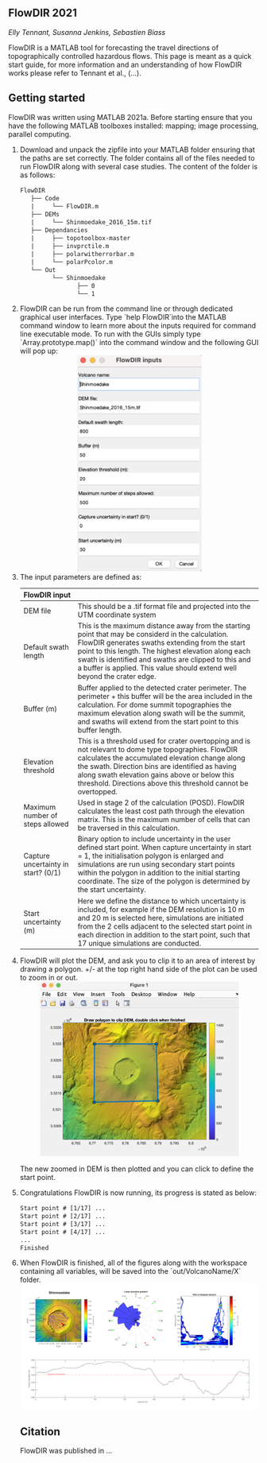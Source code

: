 ## FlowDIR 2021
*Elly Tennant, Susanna Jenkins, Sebastien Biass*

FlowDIR is a MATLAB tool for forecasting the travel directions of topographically controlled hazardous flows. This page is meant as a quick start guide, for more information and an understanding of how FlowDIR works please refer to Tennant et al., (...). 
## Getting started


FlowDIR was written using MATLAB 2021a. Before starting ensure that you have the following MATLAB toolboxes installed: mapping; image processing, parallel computing.

<ol> 

<li> Download and unpack the zipfile into your MATLAB folder ensuring that the paths are set correctly. The folder contains all of the files needed to run FlowDIR along with several case studies. The content of the folder is as follows: 

```
FlowDIR
   ├── Code
   |	 └── FlowDIR.m
   ├── DEMs
   |	 └── Shinmoedake_2016_15m.tif
   ├── Dependancies
   |	 ├── topotoolbox-master
   |	 ├── invprctile.m
   |	 ├── polarwitherrorbar.m
   |	 └── polarPcolor.m
   └── Out
         └── Shinmoedake
         		├── 0
         		└── 1
```


<li> FlowDIR can be run from the command line or through dedicated graphical user interfaces. Type `help FlowDIR`into the MATLAB command window to learn more about the inputs required for command line executable mode. To run with the GUIs simply type  `Array.prototype.map()` into the command window and the following GUI will pop up:
<br/>


<center><img src="https://github.com/EllyTennant/FlowDir/blob/main/images/GUI.png" width="250"></center>

<li> The input parameters are defined as:

|  FlowDIR input    |  |
| ----------- | ----------- |
| DEM file      | This should be a .tif format file and projected into the UTM coordinate system       |
| Default swath length   | This is the maximum distance away from the starting point that may be considerd in the calculation. FlowDIR generates swaths extending from the start point to this length. The highest elevation along each swath is identified and swaths are clipped to this and a buffer is applied. This value should extend well beyond the crater edge.        |
| Buffer (m)     | Buffer applied to the detected crater perimeter. The perimeter + this buffer will be the area included in the calculation. For dome summit topographies the maximum elevation along swath will be the summit, and swaths will extend from the start point to this buffer length.      |
|   Elevation threshold   | This is a threshold used for crater overtopping and is not relevant to dome type topographies. FlowDIR calculates the accumulated elevation change along the swath. Direction bins are identified as having along swath elevation gains above or below this threshold. Directions above this threshold cannot be overtopped.   |
| Maximum number of steps allowed   | Used in stage 2 of the calculation (POSD). FlowDIR calculates the least cost path through the elevation matrix. This is the maximum number of cells that can be traversed in this calculation.  |
|  Capture uncertainty in start? (0/1)   | Binary option to include uncertainty in the user defined start point. When capture uncertainty in start = 1, the initialisation polygon is enlarged and simulations are run using secondary start points within the polygon in addition to the initial starting coordinate. The size of the polygon is determined by the start uncertainty. |
|  Start uncertainty (m)  | Here we define the distance to which uncertainty is included, for example if the DEM resolution is 10 m and 20 m is selected here, simulations are initiated from the 2 cells adjacent to the selected start point in each direction in addition to the start point, such that 17 unique simulations are conducted. |



<li>FlowDIR will plot the DEM, and ask you to clip it to an area of interest by drawing a polygon. +/- at the top right hand side of the plot can be used to zoom in or out.
<br/>


<center><img src="https://github.com/EllyTennant/FlowDir/blob/main/images/clip_dem.png" width="400"></center>

The new zoomed in DEM is then plotted and you can click to define the start point.

<li> Congratulations FlowDIR is now running, its progress is stated as below:

```Running FlowDir, please wait...
Start point # [1/17] ...
Start point # [2/17] ...
Start point # [3/17] ...
Start point # [4/17] ...
...
Finished
```

<li> When FlowDIR is finished, all of the figures along with the workspace containing all variables, will be saved into the `out/VolcanoName/X` folder.

<br/>
<img src="https://github.com/EllyTennant/FlowDir/blob/main/images/Shinmoedake_ex.png" width="800">

## Citation
FlowDIR was published in ...

